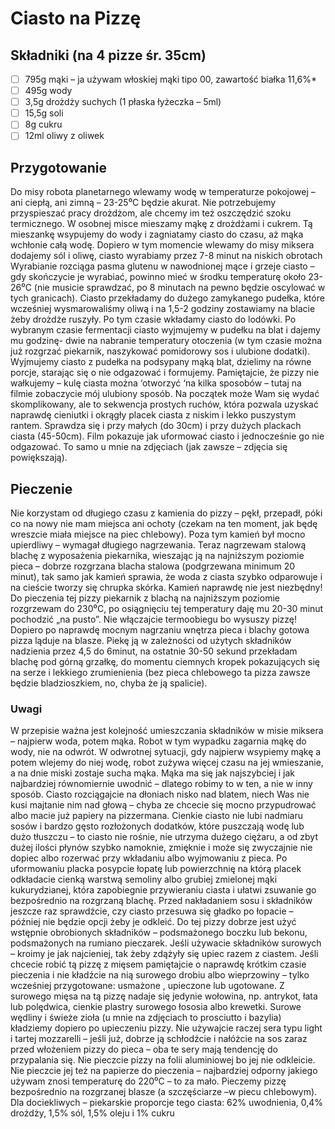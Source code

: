# Ciasto na Pizzę

## Składniki (na 4 pizze śr. 35cm)

* [ ] 795g mąki – ja używam włoskiej mąki tipo 00, zawartość białka 11,6%*
* [ ] 495g wody
* [ ] 3,5g drożdży suchych (1 płaska łyżeczka – 5ml)
* [ ] 15,5g soli
* [ ] 8g cukru
* [ ] 12ml oliwy z oliwek

## Przygotowanie

Do misy robota planetarnego wlewamy wodę w temperaturze pokojowej – ani ciepłą, ani zimną – 23-25⁰C będzie akurat. Nie potrzebujemy przyspieszać pracy drożdżom, ale chcemy im też oszczędzić szoku termicznego. W osobnej misce mieszamy mąkę z drożdżami i cukrem. Tą mieszankę wsypujemy do wody i zagniatamy ciasto do czasu, aż mąka wchłonie całą wodę. Dopiero w tym momencie wlewamy do misy miksera dodajemy sól i oliwę, ciasto wyrabiamy przez 7-8 minut na niskich obrotach
Wyrabianie rozciąga pasma glutenu w nawodnionej mące i grzeje ciasto – gdy skończycie je wyrabiać, powinno mieć w środku temperaturę około 23-26⁰C (nie musicie sprawdzać, po 8 minutach na pewno będzie oscylować w tych granicach). Ciasto przekładamy do dużego zamykanego pudełka, które wcześniej wysmarowaliśmy oliwą i na 1,5-2 godziny zostawiamy na blacie żeby drożdże ruszyły. Po tym czasie wkładamy ciasto do lodówki.
Po wybranym czasie fermentacji ciasto wyjmujemy w pudełku na blat i dajemy mu godzinę- dwie na nabranie temperatury otoczenia (w tym czasie można już rozgrzać piekarnik, naszykować pomidorowy sos i ulubione dodatki).
Wyjmujemy ciasto z pudełka na podsypany mąką blat, dzielimy na równe porcje, starając się o nie odgazować i formujemy. Pamiętajcie, że pizzy nie wałkujemy – kulę ciasta można ‘otworzyć ‘na kilka sposobów – tutaj na filmie zobaczycie mój ulubiony sposób.
Na początek może Wam się wydać skomplikowany, ale to sekwencja prostych ruchów, która pozwala uzyskać naprawdę cieniutki i okrągły placek ciasta z niskim i lekko puszystym rantem. Sprawdza się i przy małych (do 30cm) i przy dużych plackach ciasta (45-50cm). Film pokazuje jak uformować ciasto i jednocześnie go nie odgazować. To samo u mnie na zdjęciach (jak zawsze – zdjęcia się powiększają).

## Pieczenie

Nie korzystam od długiego czasu z kamienia do pizzy – pękł, przepadł, póki co na nowy nie mam  miejsca ani ochoty (czekam na ten moment, jak będę wreszcie miała miejsce na piec chlebowy). Poza tym kamień był mocno upierdliwy – wymagał długiego nagrzewania. Teraz nagrzewam stalową blachę z wyposażenia piekarnika, wieszając ją na najniższym poziomie pieca – dobrze rozgrzana blacha stalowa (podgrzewana minimum 20 minut), tak samo jak kamień sprawia, że woda z ciasta szybko odparowuje i na cieście tworzy się chrupka skórka. Kamień naprawdę nie jest niezbędny!
Do pieczenia tej pizzy piekarnik z blachą na najniższym poziomie rozgrzewam do 230⁰C, po osiągnięciu tej temperatury daję mu 20-30 minut pochodzić „na pusto”. Nie włączajcie termoobiegu bo wysuszy pizzę! Dopiero po naprawdę mocnym nagrzaniu wnętrza pieca i blachy gotowa pizza ląduje na blasze.
Piekę ją w zależności od użytych składników nadzienia przez 4,5 do 6minut, na ostatnie 30-50 sekund przekładam blachę pod górną grzałkę, do momentu ciemnych kropek pokazujących się na serze i lekkiego zrumienienia (bez pieca chlebowego ta pizza zawsze będzie bladzioszkiem, no, chyba że ją spalicie).

### Uwagi

W przepisie ważna jest kolejność umieszczania składników w misie miksera – najpierw woda, potem mąka. Robot w tym wypadku zagarnia mąkę do wody, nie na odwrót. W odwrotnej sytuacji, gdy najpierw wsypiemy mąkę a potem wlejemy do niej wodę, robot zużywa więcej czasu na jej wmieszanie, a na dnie miski zostaje sucha mąka.  Mąka ma się jak najszybciej i jak najbardziej równomiernie uwodnić – dlatego robimy to w ten, a nie w inny sposób.
Ciasto rozciągajcie na dłoniach nisko nad blatem, niech Was nie kusi majtanie nim nad głową – chyba ze chcecie się mocno przypudrować albo macie już papiery na pizzermana.
Cienkie ciasto nie lubi nadmiaru sosów i bardzo gęsto rozłożonych dodatków, które puszczają wodę lub dużo tłuszczu – to ciasto nie rośnie, nie utrzyma dużego ciężaru, a od zbyt dużej ilości płynów szybko namoknie, zmięknie i może się zwyczajnie nie dopiec albo rozerwać przy wkładaniu albo wyjmowaniu z pieca.
Po uformowaniu placka posypcie łopatę lub powierzchnię na którą placek odkładacie cienką warstwą semoliny albo grubiej zmielonej mąki kukurydzianej, która zapobiegnie przywieraniu ciasta i ułatwi zsuwanie go bezpośrednio na rozgrzaną blachę. Przed nakładaniem sosu i składników jeszcze raz sprawdźcie, czy ciasto przesuwa się gładko po łopacie – później nie będzie opcji żeby je odkleić.
Do tej pizzy dobrze jest użyć wstępnie obrobionych składników – podsmażonego boczku lub bekonu, podsmażonych na rumiano pieczarek. Jeśli używacie składników surowych – kroimy je jak najcieniej, tak żeby zdążyły się upiec razem z ciastem.
Jeśli chcecie robić tą pizzę z mięsem pamiętajcie o naprawdę krótkim czasie pieczenia i nie kładźcie na nią surowego drobiu albo wieprzowiny – tylko wcześniej przygotowane: usmażone , upieczone lub ugotowane. Z surowego mięsa na tą pizzę nadaje się jedynie wołowina, np. antrykot, łata lub polędwica, cienkie plastry surowego łososia albo krewetki.
Surowe wędliny i świeże zioła (u mnie na zdjęciach to prosciutto i bazylia) kładziemy dopiero po upieczeniu pizzy.
Nie używajcie raczej sera typu light i tartej mozzarelli – jeśli już, dobrze ją schłodźcie i nałóżcie na sos zaraz przed włożeniem pizzy do pieca – oba te sery mają tendencję do przypalania się.
Nie pieczcie pizzy na folii aluminiowej bo jej nie odkleicie. Nie pieczcie jej też na papierze do pieczenia – najbardziej odporny jakiego używam znosi temperaturę do 220⁰C – to za mało. Pieczemy pizzę bezpośrednio na rozgrzanej blasze (a szczęściarze –w piecu chlebowym).
Dla dociekliwych – piekarskie proporcje tego ciasta: 62% uwodnienia, 0,4% drożdży, 1,5% sól, 1,5% oleju i 1% cukru